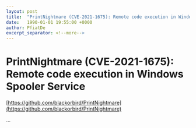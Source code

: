 ```yaml
---
layout: post
title:  "PrintNightmare (CVE-2021-1675): Remote code execution in Windows Spooler Service"
date:   1990-01-01 19:55:00 +0000
author: PfiatDe
excerpt_separator: <!--more-->
---
```


# PrintNightmare (CVE-2021-1675): Remote code execution in Windows Spooler Service
[https://github.com/blackorbird/PrintNightmare](https://github.com/blackorbird/PrintNightmare)

...
<!--more-->
